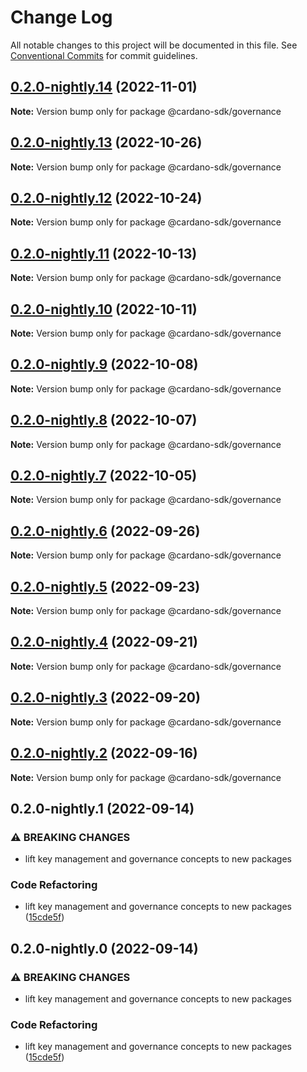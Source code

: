 # Change Log

All notable changes to this project will be documented in this file.
See [Conventional Commits](https://conventionalcommits.org) for commit guidelines.

## [0.2.0-nightly.14](https://github.com/input-output-hk/cardano-js-sdk/compare/@cardano-sdk/governance@0.2.0-nightly.13...@cardano-sdk/governance@0.2.0-nightly.14) (2022-11-01)

**Note:** Version bump only for package @cardano-sdk/governance

## [0.2.0-nightly.13](https://github.com/input-output-hk/cardano-js-sdk/compare/@cardano-sdk/governance@0.2.0-nightly.12...@cardano-sdk/governance@0.2.0-nightly.13) (2022-10-26)

**Note:** Version bump only for package @cardano-sdk/governance

## [0.2.0-nightly.12](https://github.com/input-output-hk/cardano-js-sdk/compare/@cardano-sdk/governance@0.2.0-nightly.11...@cardano-sdk/governance@0.2.0-nightly.12) (2022-10-24)

**Note:** Version bump only for package @cardano-sdk/governance

## [0.2.0-nightly.11](https://github.com/input-output-hk/cardano-js-sdk/compare/@cardano-sdk/governance@0.2.0-nightly.10...@cardano-sdk/governance@0.2.0-nightly.11) (2022-10-13)

**Note:** Version bump only for package @cardano-sdk/governance

## [0.2.0-nightly.10](https://github.com/input-output-hk/cardano-js-sdk/compare/@cardano-sdk/governance@0.2.0-nightly.9...@cardano-sdk/governance@0.2.0-nightly.10) (2022-10-11)

**Note:** Version bump only for package @cardano-sdk/governance

## [0.2.0-nightly.9](https://github.com/input-output-hk/cardano-js-sdk/compare/@cardano-sdk/governance@0.2.0-nightly.8...@cardano-sdk/governance@0.2.0-nightly.9) (2022-10-08)

**Note:** Version bump only for package @cardano-sdk/governance

## [0.2.0-nightly.8](https://github.com/input-output-hk/cardano-js-sdk/compare/@cardano-sdk/governance@0.2.0-nightly.7...@cardano-sdk/governance@0.2.0-nightly.8) (2022-10-07)

**Note:** Version bump only for package @cardano-sdk/governance

## [0.2.0-nightly.7](https://github.com/input-output-hk/cardano-js-sdk/compare/@cardano-sdk/governance@0.2.0-nightly.6...@cardano-sdk/governance@0.2.0-nightly.7) (2022-10-05)

**Note:** Version bump only for package @cardano-sdk/governance

## [0.2.0-nightly.6](https://github.com/input-output-hk/cardano-js-sdk/compare/@cardano-sdk/governance@0.2.0-nightly.5...@cardano-sdk/governance@0.2.0-nightly.6) (2022-09-26)

**Note:** Version bump only for package @cardano-sdk/governance

## [0.2.0-nightly.5](https://github.com/input-output-hk/cardano-js-sdk/compare/@cardano-sdk/governance@0.2.0-nightly.4...@cardano-sdk/governance@0.2.0-nightly.5) (2022-09-23)

**Note:** Version bump only for package @cardano-sdk/governance

## [0.2.0-nightly.4](https://github.com/input-output-hk/cardano-js-sdk/compare/@cardano-sdk/governance@0.2.0-nightly.3...@cardano-sdk/governance@0.2.0-nightly.4) (2022-09-21)

**Note:** Version bump only for package @cardano-sdk/governance

## [0.2.0-nightly.3](https://github.com/input-output-hk/cardano-js-sdk/compare/@cardano-sdk/governance@0.2.0-nightly.2...@cardano-sdk/governance@0.2.0-nightly.3) (2022-09-20)

**Note:** Version bump only for package @cardano-sdk/governance

## [0.2.0-nightly.2](https://github.com/input-output-hk/cardano-js-sdk/compare/@cardano-sdk/governance@0.2.0-nightly.1...@cardano-sdk/governance@0.2.0-nightly.2) (2022-09-16)

**Note:** Version bump only for package @cardano-sdk/governance

## 0.2.0-nightly.1 (2022-09-14)

### ⚠ BREAKING CHANGES

- lift key management and governance concepts to new packages

### Code Refactoring

- lift key management and governance concepts to new packages ([15cde5f](https://github.com/input-output-hk/cardano-js-sdk/commit/15cde5f9becff94dac17278cb45e3adcaac763b5))

## 0.2.0-nightly.0 (2022-09-14)

### ⚠ BREAKING CHANGES

- lift key management and governance concepts to new packages

### Code Refactoring

- lift key management and governance concepts to new packages ([15cde5f](https://github.com/input-output-hk/cardano-js-sdk/commit/15cde5f9becff94dac17278cb45e3adcaac763b5))
